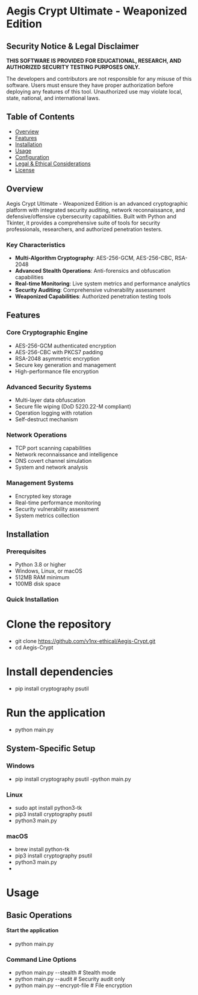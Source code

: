# Aegis Crypt Ultimate - Weaponized Edition

## Security Notice & Legal Disclaimer

**THIS SOFTWARE IS PROVIDED FOR EDUCATIONAL, RESEARCH, AND AUTHORIZED SECURITY TESTING PURPOSES ONLY.**

The developers and contributors are not responsible for any misuse of this software. Users must ensure they have proper authorization before deploying any features of this tool. Unauthorized use may violate local, state, national, and international laws.

## Table of Contents

- [Overview](#overview)
- [Features](#features)
- [Installation](#installation)
- [Usage](#usage)
- [Configuration](#configuration)
- [Legal & Ethical Considerations](#legal-ethical-considerations)
- [License](#license)

## Overview

Aegis Crypt Ultimate - Weaponized Edition is an advanced cryptographic platform with integrated security auditing, network reconnaissance, and defensive/offensive cybersecurity capabilities. Built with Python and Tkinter, it provides a comprehensive suite of tools for security professionals, researchers, and authorized penetration testers.

### Key Characteristics

- **Multi-Algorithm Cryptography**: AES-256-GCM, AES-256-CBC, RSA-2048
- **Advanced Stealth Operations**: Anti-forensics and obfuscation capabilities
- **Real-time Monitoring**: Live system metrics and performance analytics
- **Security Auditing**: Comprehensive vulnerability assessment
- **Weaponized Capabilities**: Authorized penetration testing tools

## Features

### Core Cryptographic Engine
- AES-256-GCM authenticated encryption
- AES-256-CBC with PKCS7 padding
- RSA-2048 asymmetric encryption
- Secure key generation and management
- High-performance file encryption

### Advanced Security Systems
- Multi-layer data obfuscation
- Secure file wiping (DoD 5220.22-M compliant)
- Operation logging with rotation
- Self-destruct mechanism

### Network Operations
- TCP port scanning capabilities
- Network reconnaissance and intelligence
- DNS covert channel simulation
- System and network analysis

### Management Systems
- Encrypted key storage
- Real-time performance monitoring
- Security vulnerability assessment
- System metrics collection

## Installation

### Prerequisites
- Python 3.8 or higher
- Windows, Linux, or macOS
- 512MB RAM minimum
- 100MB disk space

### Quick Installation

# Clone the repository
- git clone https://github.com/v1nx-ethical/Aegis-Crypt.git
- cd Aegis-Crypt

# Install dependencies
- pip install cryptography psutil

# Run the application
- python main.py

## System-Specific Setup
###  Windows
- pip install cryptography psutil
-python main.py

### Linux
- sudo apt install python3-tk
- pip3 install cryptography psutil
- python3 main.py

### macOS
- brew install python-tk
- pip3 install cryptography psutil
- python3 main.py
- 
# Usage
## Basic Operations
####  Start the application
- python main.py

### Command Line Options
- python main.py --stealth          # Stealth mode
- python main.py --audit            # Security audit only
- python main.py --encrypt-file     # File encryption
